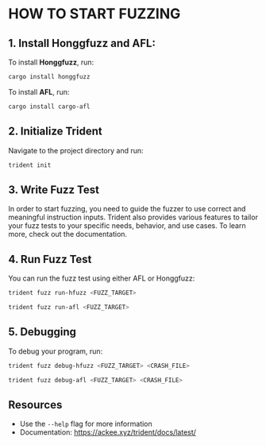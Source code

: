 

# HOW TO START FUZZING

## 1. Install Honggfuzz and AFL:

To install **Honggfuzz**, run:

```bash
cargo install honggfuzz
```

To install **AFL**, run:

```bash
cargo install cargo-afl
```

## 2. Initialize **Trident**

Navigate to the project directory and run:

```bash
trident init
```

## 3. Write Fuzz Test

In order to start fuzzing, you need to guide the fuzzer to use correct and meaningful instruction inputs. Trident also provides various features to tailor your fuzz tests to your specific needs, behavior, and use cases. To learn more, check out the documentation.

## 4. Run Fuzz Test

You can run the fuzz test using either AFL or Honggfuzz:

```bash
trident fuzz run-hfuzz <FUZZ_TARGET>
```

```bash
trident fuzz run-afl <FUZZ_TARGET>
```

## 5. Debugging

To debug your program, run:

```bash
trident fuzz debug-hfuzz <FUZZ_TARGET> <CRASH_FILE>
```

```bash
trident fuzz debug-afl <FUZZ_TARGET> <CRASH_FILE>
```

## Resources

- Use the `--help` flag for more information
- Documentation: https://ackee.xyz/trident/docs/latest/
